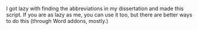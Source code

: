 I got lazy with finding the abbreviations in my dissertation and made this script.
If you are as lazy as me, you can use it too, but there are better ways to do this (through Word addons, mostly.)
